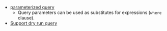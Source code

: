 

- [parameterized query](https://cloud.google.com/bigquery/docs/parameterized-queries)
  - Query parameters can be used as substitutes for expressions (`where` clause).
- [Support dry run query](https://cloud.google.com/bigquery/docs/dry-run-queries)
  
